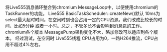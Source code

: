 将Live555消息循环整合到chromium MessageLoop中，以便使用chromium的TaskRunner的功能。
Live555 BasicTaskScheduler::createNew()默认 10ms为 select最大超时时间，在空闲时刻也会占用一定的CPU资源。我们改成比较长的时间，比如5分钟
或者一小时。总之，不管多长不会影响到消息泵的工作。
chromium各个版本 MessagePump架构变化不大，略加修改可以适应到各个版本。
经过测试，在空闲时 Live555线程 CPU占用为0，一路H264推流，CPU占用不超过4%左右。

